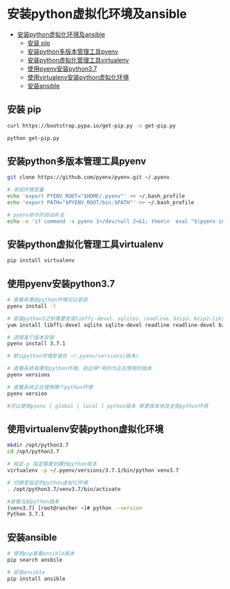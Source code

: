 # 安装python虚拟化环境及ansible
<!-- TOC -->

- [安装python虚拟化环境及ansible](#安装python虚拟化环境及ansible)
  - [安装 pip](#安装-pip)
  - [安装python多版本管理工具pyenv](#安装python多版本管理工具pyenv)
  - [安装python虚拟化管理工具virtualenv](#安装python虚拟化管理工具virtualenv)
  - [使用pyenv安装python3.7](#使用pyenv安装python37)
  - [使用virtualenv安装python虚拟化环境](#使用virtualenv安装python虚拟化环境)
  - [安装ansible](#安装ansible)

<!-- /TOC -->
## 安装 pip

```bash
curl https://bootstrap.pypa.io/get-pip.py -o get-pip.py

python get-pip.py
```

## 安装python多版本管理工具pyenv

```bash
git clone https://github.com/pyenv/pyenv.git ~/.pyenv

# 添加环境变量
echo 'export PYENV_ROOT="$HOME/.pyenv"' >> ~/.bash_profile
echo 'export PATH="$PYENV_ROOT/bin:$PATH"' >> ~/.bash_profile

# pyenv命令的自动补全
echo -e 'if command -v pyenv 1>/dev/null 2>&1; then\n  eval "$(pyenv init -)"\nfi' >> ~/.bash_profile
```

## 安装python虚拟化管理工具virtualenv

```bash
pip install virtualenv
```

## 使用pyenv安装python3.7

```bash
# 查看有哪些python环境可以安装
pyenv install -l

# 安装python3之前需要安装libffi-devel、sqlites、readline、bzip2、bzip2-libs包
yum install libffi-devel sqlite sqlite-devel readline readline-devel bzip2 bzip2-libs -y

# 选择某个版本安装
pyenv install 3.7.1

# 默认python环境安装在 ~/.pyenv/versions/版本/

# 查看系统有哪些python环境，前边带*号的为正在使用的版本
pyenv versions

# 查看系统正在使用哪个python环境
pyenv version

#可以使用pyenv [ global | local ] python版本 来更改本地及全局python环境
```

## 使用virtualenv安装python虚拟化环境

```bash
mkdir /opt/python3.7
cd /opt/python3.7

# 指定-p 指定需要创建的python版本
virtualenv -p ~/.pyenv/versions/3.7.1/bin/python venv3.7

# 切换至指定的python虚拟化环境
. /opt/python3.7/venv3.7/bin/activate

#查看当前python版本
(venv3.7) [root@rancher ~]# python --version
Python 3.7.1

```

## 安装ansible

```bash
# 使用pip查看ansible版本
pip search ansbile

# 安装ansible
pip install ansible
```